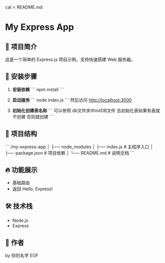 cat <<EOF > README.md
# My Express App

## 📌 项目简介
这是一个简单的 Express.js 项目示例，支持快速搭建 Web 服务器。

## 🚀 安装步骤

1. **安装依赖**
   \`\`\`
   npm install
   \`\`\`

2. **启动服务**
   \`\`\`
   node index.js
   \`\`\`
   然后访问 [http://localhost:3000](http://localhost:3000)


 3. **初始化创建表名称**
   \`\`\`
  可以参照  db文件夹中initDB文件 去初始化表如果有表就不创建 否则就创建
   \`\`\`

## 📁 项目结构
\`\`\`
/my-express-app
│
├── node_modules
│
├── index.js         # 主程序入口
│
├── package.json     # 项目依赖
│
└── README.md        # 说明文档
\`\`\`

## 🔥 功能展示
- 基础路由
- 返回 Hello, Express!

## 🛠️ 技术栈
- Node.js
- Express

## 📌 作者
by 你的名字
EOF
